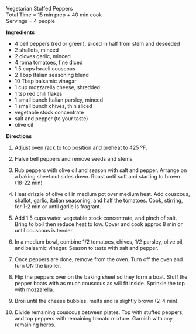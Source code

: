 Vegetarian Stuffed Peppers \
Total Time = 15 min prep + 40 min cook \
Servings = 4 people 

**Ingredients**
-  4 bell peppers (red or green), sliced in half from stem and deseeded
-  2 shallots, minced
-  2 cloves garlic, minced
-  4 roma tomatoes, fine diced
-  1.5 cups Israeli couscous
-  2 Tbsp Italian seasoning blend
-  10 Tbsp balsamic vinegar
-  1 cup mozzarella cheese, shredded
-  1 tsp red chili flakes
-  1 small bunch Italian parsley, minced
-  1 small bunch chives, thin sliced
-  vegetable stock concentrate
-  salt and pepper (to your taste)
-  olive oil

**Directions**

1. Adjust oven rack to top position and preheat to 425 ºF. 

2. Halve bell peppers and remove seeds and stems

3. Rub peppers with olive oil and season with salt and pepper. Arrange on a baking sheet cut sides down. Roast until soft and starting to brown (18-22 min)

4. Heat drizzle of olive oil in medium pot over medium heat. Add couscous, shallot, garlic, italian seasoning, and half the tomatoes. Cook, stirring, for 1-2 min or until garlic is fragrant. 

5. Add 1.5 cups water, vegetable stock concentrate, and pinch of salt. Bring to boil then reduce heat to low. Cover and cook approx 8 min or until couscous is tender. 

6. In a medium bowl, combine 1/2 tomatoes, chives, 1/2 parsley, olive oil, and balsamic vinegar. Season to taste with salt and pepper. 

7. Once peppers are done, remove from the oven. Turn off the oven and turn ON the broiler. 

8. Flip the peppers over on the baking sheet so they form a boat. Stuff the pepper boats with as much couscous as will fit inside. Sprinkle the top with mozzarella. 

9. Broil until the cheese bubbles, melts and is slightly brown (2-4 min). 

10. Divide remaining couscous between plates. Top with stuffed peppers, and top peppers with remaining tomato mixture. Garnish with any remaining herbs. 
